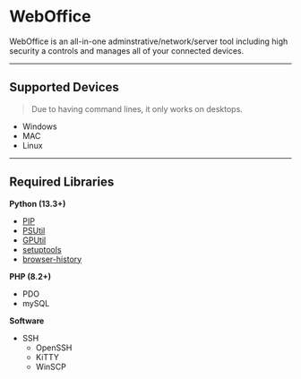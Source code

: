 # WebOffice
WebOffice is an all-in-one adminstrative/network/server tool including high security a controls and manages all of your connected devices.

***

## Supported Devices
> Due to having command lines, it only works on desktops.
* Windows
* MAC 
* Linux

***

## Required Libraries

**Python (13.3+)**
* [PIP](https://github.com/pypa/pip)
* [PSUtil](https://github.com/giampaolo/psutil)
* [GPUtil](https://github.com/anderskm/gputil)
* [setuptools](https://github.com/pypa/setuptools)
* [browser-history](https://github.com/browser-history/browser-history/)

**PHP (8.2+)**
* PDO
* mySQL

**Software**
* SSH
  * OpenSSH
  * KiTTY
  * WinSCP 



